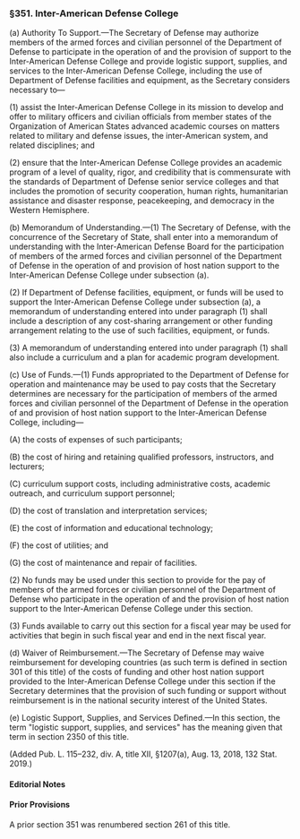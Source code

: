 ### §351. Inter-American Defense College ###

(a) Authority To Support.—The Secretary of Defense may authorize members of the armed forces and civilian personnel of the Department of Defense to participate in the operation of and the provision of support to the Inter-American Defense College and provide logistic support, supplies, and services to the Inter-American Defense College, including the use of Department of Defense facilities and equipment, as the Secretary considers necessary to—

(1) assist the Inter-American Defense College in its mission to develop and offer to military officers and civilian officials from member states of the Organization of American States advanced academic courses on matters related to military and defense issues, the inter-American system, and related disciplines; and

(2) ensure that the Inter-American Defense College provides an academic program of a level of quality, rigor, and credibility that is commensurate with the standards of Department of Defense senior service colleges and that includes the promotion of security cooperation, human rights, humanitarian assistance and disaster response, peacekeeping, and democracy in the Western Hemisphere.

(b) Memorandum of Understanding.—(1) The Secretary of Defense, with the concurrence of the Secretary of State, shall enter into a memorandum of understanding with the Inter-American Defense Board for the participation of members of the armed forces and civilian personnel of the Department of Defense in the operation of and provision of host nation support to the Inter-American Defense College under subsection (a).

(2) If Department of Defense facilities, equipment, or funds will be used to support the Inter-American Defense College under subsection (a), a memorandum of understanding entered into under paragraph (1) shall include a description of any cost-sharing arrangement or other funding arrangement relating to the use of such facilities, equipment, or funds.

(3) A memorandum of understanding entered into under paragraph (1) shall also include a curriculum and a plan for academic program development.

(c) Use of Funds.—(1) Funds appropriated to the Department of Defense for operation and maintenance may be used to pay costs that the Secretary determines are necessary for the participation of members of the armed forces and civilian personnel of the Department of Defense in the operation of and provision of host nation support to the Inter-American Defense College, including—

(A) the costs of expenses of such participants;

(B) the cost of hiring and retaining qualified professors, instructors, and lecturers;

(C) curriculum support costs, including administrative costs, academic outreach, and curriculum support personnel;

(D) the cost of translation and interpretation services;

(E) the cost of information and educational technology;

(F) the cost of utilities; and

(G) the cost of maintenance and repair of facilities.

(2) No funds may be used under this section to provide for the pay of members of the armed forces or civilian personnel of the Department of Defense who participate in the operation of and the provision of host nation support to the Inter-American Defense College under this section.

(3) Funds available to carry out this section for a fiscal year may be used for activities that begin in such fiscal year and end in the next fiscal year.

(d) Waiver of Reimbursement.—The Secretary of Defense may waive reimbursement for developing countries (as such term is defined in section 301 of this title) of the costs of funding and other host nation support provided to the Inter-American Defense College under this section if the Secretary determines that the provision of such funding or support without reimbursement is in the national security interest of the United States.

(e) Logistic Support, Supplies, and Services Defined.—In this section, the term "logistic support, supplies, and services" has the meaning given that term in section 2350 of this title.

(Added Pub. L. 115–232, div. A, title XII, §1207(a), Aug. 13, 2018, 132 Stat. 2019.)

#### **Editorial Notes** ####

#### Prior Provisions ####

A prior section 351 was renumbered section 261 of this title.